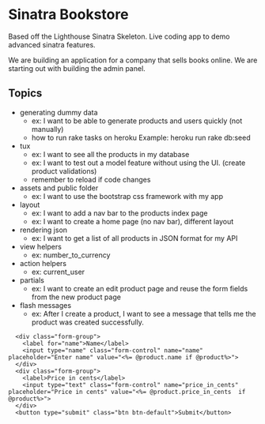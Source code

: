 Sinatra Bookstore
=============

Based off the Lighthouse Sinatra Skeleton. Live coding app to demo advanced sinatra features.

We are building an application for a company that sells books online. We are starting out with building the admin panel.


## Topics

- generating dummy data
  - ex: I want to be able to generate products and users quickly (not manually)
  - how to run rake tasks on heroku
    Example: heroku run rake db:seed
- tux
  - ex: I want to see all the products in my database
  - ex: I want to test out a model feature without using the UI. (create product validations)
  - remember to reload if code changes
- assets and public folder
  - ex: I want to use the bootstrap css framework with my app
- layout
  - ex: I want to add a nav bar to the products index page
  - ex: I want to create a home page (no nav bar), different layout
- rendering json
  - ex: I want to get a list of all products in JSON format for my API
- view helpers
  - ex: number_to_currency
- action helpers
  - ex: current_user
- partials
  - ex: I want to create an edit product page and reuse the form fields from the new product page
- flash messages
  - ex: After I create a product, I want to see a message that tells me the product was created successfully.

```
  <div class="form-group">
    <label for="name">Name</label>
    <input type="name" class="form-control" name="name" placeholder="Enter name" value="<%= @product.name if @product%>">
  </div>
  <div class="form-group">
    <label>Price in cents</label>
    <input type="text" class="form-control" name="price_in_cents" placeholder="Price in cents" value="<%= @product.price_in_cents  if @product%>">
  </div>
  <button type="submit" class="btn btn-default">Submit</button>
```

